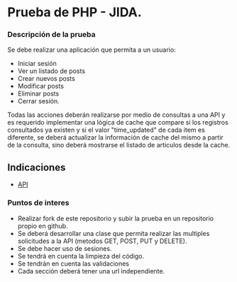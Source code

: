 # Prueba de PHP - JIDA. 

 
### Descripción de la prueba

Se debe realizar una aplicación que permita a un usuario:

- Iniciar sesión
- Ver un listado de posts
- Crear nuevos posts
- Modificar posts
- Eliminar posts
- Cerrar sesíón.

Todas las acciones deberán realizarse por medio de consultas a una API y es requerido implementar 
una lógica de cache que compare si los registros consultados ya existen y si el valor "time_updated" de cada item es diferente, se deberá actualizar la información de cache del mismo a partir de la consulta, sino deberá mostrarse el listado de articulos desde la cache.

## Indicaciones

- [API](docs/api.md)

### Puntos de interes

  - Realizar fork de este repositorio y subir la prueba en un repositorio propio en github.  
  - Se deberá desarrollar una clase que permita realizar las multiples solicitudes a la API (metodos GET, POST, PUT y DELETE).
  - Se debe hacer uso de sesiones.
  - Se tendrá en cuenta la limpieza del código.
  - Se tendrán en cuenta las validaciones
  - Cada sección deberá tener una url independiente.
  